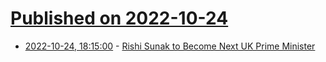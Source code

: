 # [Published on 2022-10-24](index.md)

* [2022-10-24, 18:15:00](https://soylentnews.org/article.pl?sid=22/10/24/1811204&from=rss) - [Rishi Sunak to Become Next UK Prime Minister](https://soylentnews.org/article.pl?sid=22/10/24/1811204&from=rss)
